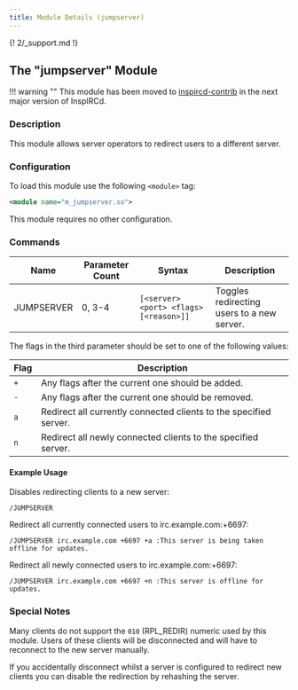 ```yaml
---
title: Module Details (jumpserver)
---
```


{! 2/_support.md !}

## The "jumpserver" Module

!!! warning ""
   This module has been moved to [inspircd-contrib](/2/module-manager) in the next major version of InspIRCd.

### Description

This module allows server operators to redirect users to a different server.

### Configuration

To load this module use the following `<module>` tag:

```xml
<module name="m_jumpserver.so">
```

This module requires no other configuration.

### Commands

Name       | Parameter Count | Syntax                                 | Description
---------- | --------------- | -------------------------------------- | -----------
JUMPSERVER | 0, 3-4          | `[<server> <port> <flags> [<reason>]]` | Toggles redirecting users to a new server.

The flags in the third parameter should be set to one of the following values:

Flag | Description
---- | -----------
`+`  | Any flags after the current one should be added.
`-`  | Any flags after the current one should be removed.
`a`  | Redirect all currently connected clients to the specified server.
`n`  | Redirect all newly connected clients to the specified server.

#### Example Usage

Disables redirecting clients to a new server:

```plaintext
/JUMPSERVER
```

Redirect all currently connected users to irc.example.com:+6697:

```plaintext
/JUMPSERVER irc.example.com +6697 +a :This server is being taken offline for updates.
```

Redirect all newly connected users to irc.example.com:+6697:

```plaintext
/JUMPSERVER irc.example.com +6697 +n :This server is offline for updates.
```

### Special Notes

Many clients do not support the `010` (RPL_REDIR) numeric used by this module. Users of these clients will be disconnected and will have to reconnect to the new server manually.

If you accidentally disconnect whilst a server is configured to redirect new clients you can disable the redirection by rehashing the server.
